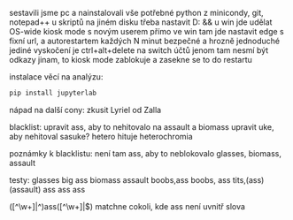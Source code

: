 sestavili jsme pc a nainstalovali vše potřebné
python z minicondy, git, notepad++
u skriptů na jiném disku třeba nastavit
D: && <zbytek skriptu>
u win jde udělat OS-wide kiosk mode s novým userem přímo ve win
tam jde nastavit edge s fixní url, a autorestartem každých N minut
bezpečné a hrozně jednoduché
jediné vyskočení je ctrl+alt+delete na switch účtů
jenom tam nesmí být odkazy jinam, to kiosk mode zablokuje a zasekne se to do restartu

instalace věcí na analýzu:
```bash
pip install jupyterlab
```

nápad na další cony:
zkusit Lyriel od Zalla

blacklist:
upravit ass, aby to nehitovalo na assault a biomass
upravit uke, aby nehitoval sasuke?
hetero hituje heterochromia

poznámky k blacklistu:
není tam ass, aby to neblokovalo glasses, biomass, assault

testy:
glasses
big ass
biomass
assault
boobs,ass
boobs, ass
tits,(ass)
(assault)
 ass
ass 
ass

([^\w+]|^)ass([^\w+]|$) matchne cokoli, kde ass není uvnitř slova
